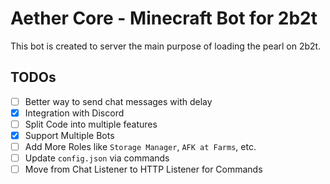 # Aether Core - Minecraft Bot for 2b2t

This bot is created to server the main purpose of loading the pearl on 2b2t.

## TODOs

- [ ] Better way to send chat messages with delay
- [x] Integration with Discord
- [ ] Split Code into multiple features
- [x] Support Multiple Bots
- [ ] Add More Roles like `Storage Manager`, `AFK at Farms`, etc.
- [ ] Update `config.json` via commands
- [ ] Move from Chat Listener to HTTP Listener for Commands
